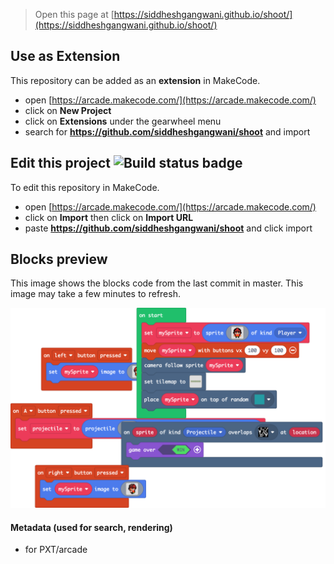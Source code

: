  


> Open this page at [https://siddheshgangwani.github.io/shoot/](https://siddheshgangwani.github.io/shoot/)

## Use as Extension

This repository can be added as an **extension** in MakeCode.

* open [https://arcade.makecode.com/](https://arcade.makecode.com/)
* click on **New Project**
* click on **Extensions** under the gearwheel menu
* search for **https://github.com/siddheshgangwani/shoot** and import

## Edit this project ![Build status badge](https://github.com/siddheshgangwani/shoot/workflows/MakeCode/badge.svg)

To edit this repository in MakeCode.

* open [https://arcade.makecode.com/](https://arcade.makecode.com/)
* click on **Import** then click on **Import URL**
* paste **https://github.com/siddheshgangwani/shoot** and click import

## Blocks preview

This image shows the blocks code from the last commit in master.
This image may take a few minutes to refresh.

![A rendered view of the blocks](https://github.com/siddheshgangwani/shoot/raw/master/.github/makecode/blocks.png)

#### Metadata (used for search, rendering)

* for PXT/arcade
<script src="https://makecode.com/gh-pages-embed.js"></script><script>makeCodeRender("{{ site.makecode.home_url }}", "{{ site.github.owner_name }}/{{ site.github.repository_name }}");</script>

